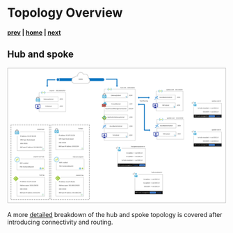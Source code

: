 # Topology Overview

#### [prev](./basics.md) | [home](./welcome.md)  | [next](./connectivity.md)

## Hub and spoke 

![Topology Diagram](/png/topology.png)

A more [detailed](./topology.md) breakdown of the hub and spoke topology is covered after introducing connectivity and routing.

